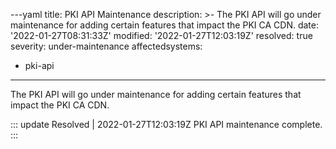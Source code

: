---yaml
title: PKI API Maintenance
description: >-
  The PKI API will go under maintenance for adding certain features that impact
  the PKI CA CDN.
date: '2022-01-27T08:31:33Z'
modified: '2022-01-27T12:03:19Z'
resolved: true
severity: under-maintenance
affectedsystems:
  - pki-api
---
The PKI API will go under maintenance for adding certain features that impact the PKI CA CDN.

::: update Resolved | 2022-01-27T12:03:19Z
PKI API maintenance complete.
:::

